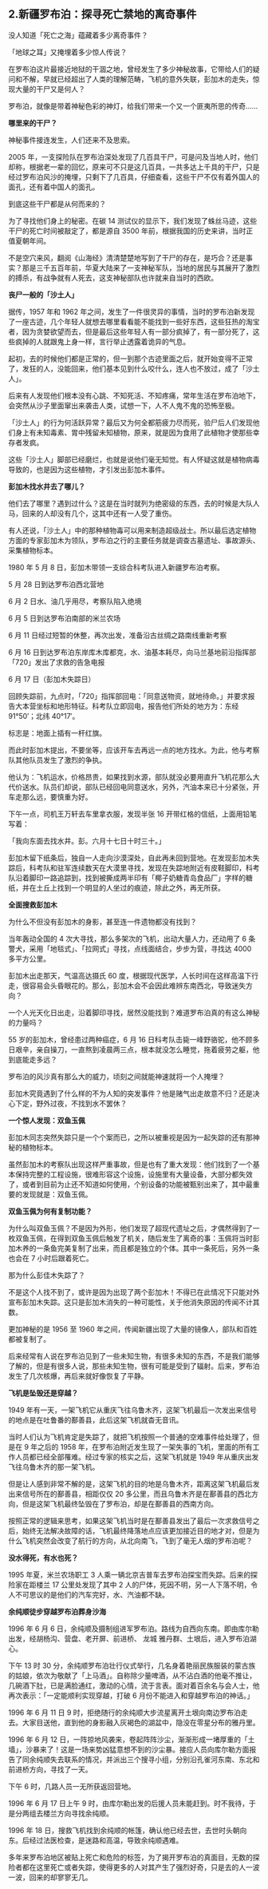 ## 2.新疆罗布泊：探寻死亡禁地的离奇事件
没人知道「死亡之海」蕴藏着多少离奇事件？


「地球之耳」又掩埋着多少惊人传说？


在罗布泊这片最接近地狱的干涸之地，曾经发生了多少神秘故事，它带给人们的疑问和不解，早就已经超出了人类的理解范畴，飞机的意外失联，彭加木的走失，惊现大量的干尸又是何人？


罗布泊，就像是带着神秘色彩的神灯，给我们带来一个又一个匪夷所思的传奇……


**哪里来的干尸？**


神秘事件接连发生，人们还来不及思索。


2005 年，一支探险队在罗布泊深处发现了几百具干尸，可是问及当地人时，他们却称，根据老一辈的回忆，原来可不只是这几百具，一共多达上千具的干尸，只是经过罗布泊风沙的掩埋，只剩下了几百具，仔细查看，这些干尸不仅有着外国人的面孔，还有着中国人的面孔。


到底这些干尸都是从何而来的？


为了寻找他们身上的秘密。在碳 14 测试仪的显示下，我们发现了蛛丝马迹，这些干尸的死亡时间被敲定了，都是源自 3500 年前，根据我国的历史来讲，当时正值夏朝年间。


不是空穴来风，翻阅《山海经》清清楚楚地写到了干尸的存在，是巧合？还是事实？那是三千五百年前，华夏大陆来了一支神秘军队，当地的居民与其展开了激烈的搏杀，有战争就有人死去，这支神秘部队也许就来自当时的西欧。


**丧尸一般的「沙土人」**


据传，1957 年和 1962 年之间，发生了一件很灵异的事情，当时的罗布泊新发现了一座古迹，几个年轻人就想去哪里看看能不能找到一些好东西，这些狂热的淘宝者，因为贪婪欲望而去，但是最后这些年轻人有一部分疯掉了，有一部分死了，这些疯掉的人就跟鬼上身一样，言行举止透露着诡异的气息。


起初，去的时候他们都是正常的，但一到那个古迹里面之后，就开始变得不正常了，发狂的人，没能回来，他们基本见到什么咬什么，连人也不放过，成了「沙土人」。


后来有人发现他们根本没有心跳、不知死活、不知疼痛，常年生活在罗布泊地下，会突然从沙子里面窜出来袭击人类，试想一下，人不人鬼不鬼的恐怖至极。


「沙土人」的行为何活跃异常？最后又为何全都筋疲力尽而死，验尸后人们发现他们身上有未知毒素、胃中残留未知植物，原来，就是因为食用了此植物才使那些幸存者发疯。


这些「沙土人」脚部已经磨烂，也就是说他们毫无知觉。有人怀疑这就是植物病毒导致的，也是因为这些植物，才引发出彭加木事件。


**彭加木找水井去了哪儿？**


他们去了哪里？遇到过什么？这是在当时就列为绝密级的东西，去的时候是大队人马，回来的人却没有几个，这其中还有一人受了重伤。


有人还说，「沙土人」中的那种植物毒可以用来制造超级战士。所以最后选定植物方面的专家彭加木为领队，罗布泊之行的主要任务就是调查古墓遗址、事故源头、采集植物标本。


1980 年 5 月 8 日，彭加木带领一支综合科考队进入新疆罗布泊考察。


5 月 28 日到达罗布泊西北营地


6 月 2 日水、油几乎用尽，考察队陷入绝境


6 月 5 日到达罗布泊南部的米兰农场


6 月 11 日经过短暂的休整，再次出发，准备沿古丝绸之路南线重新考察


6 月 16 日到达罗布泊东岸库木库都克，水、油基本耗尽，向马兰基地前沿指挥部「720」发出了求救的告急电报


6 月 17 日（彭加木失踪日）


回顾失踪前，九点时，「720」指挥部回电：「同意送物资，就地待命。」并要求报告大本营坐标和地形特征。科考队立即回电，报告他们所处的地方为：东经 91°50′；北纬 40°17′。


标志是：地面上插有一杆红旗。


而此时彭加木提出，不要坐等，应该开车去再远一点的地方找水。为此，他与考察队其他队员发生了激烈的争执。


他认为：飞机运水，价格昂贵，如果找到水源，部队就没必要用直升飞机花那么大代价送水。队员们却说，部队已经回电同意送水，另外，汽油本来已十分紧张，开车走那么远，要慎重为好。


下午一点，司机王万轩去车里拿衣服，发现半张 16 开带红格的信纸，上面用铅笔写着：


「我向东面去找水井。彭。六月十七日十时三十。」


彭加木留下纸条后，独自一人走向沙漠深处，自此再未回到营地。在发现彭加木失踪后，科考队和驻军连续数天在大漠里寻找，发现在失踪地附近有皮鞋脚印，科考队沿着脚印一路追踪到，找到被撕成两半印有「椰子奶糖青岛食品厂」字样的糖纸，并在土丘上找到一个明显的人坐过的痕迹，除此之外，再无所获。


**全面搜救彭加木**


为什么不但没有彭加木的身影，甚至连一件遗物都没有找到？


当年轰动全国的 4 次大寻找，那么多架次的飞机，出动大量人力，还动用了 6 条警犬，采用「地毯式」、「拉网式」寻找，点线面结合，步步为营，寻找达 4000 多平方公里。


彭加木出走那天，气温高达摄氏 60 度，根据现代医学，人长时间在这样高温下行走，很容易会头昏眼花的。那么，彭加木会不会因此难辨东南西北，导致迷失方向？


一个人光天化日出走，沿着脚印寻找，居然没能找到？难道罗布泊真的有这么神秘的力量吗？


55 岁的彭加木，曾经患过两种癌症，6 月 16 日科考队击毙一峰野骆驼，他不顾多日艰辛，亲自操刀，一直熬到凌晨两三点，根本就没怎么睡觉，拖着疲劳之躯，他到底能走多远？


罗布泊的风沙真有那么大的威力，顷刻之间就能神速就将一个人掩埋？


彭加木究竟遇到了什么样的不为人知的突发事件？他是赌气出走故意不归？还是决心下定，野外过夜，不找到水不罢休？


**一个惊人发现：双鱼玉佩**


彭加木同志突然失踪只是一个个案而已，之所以被重视是因为一起失踪的还有那神秘的植物标本。


虽然彭加木的考察队出现这样严重事故，但是也有了重大发现：他们找到了一个基本保持完整的工程设施，很难形容这个设施，设施里有大量设备，大部分都失效了，或者到目前为止还不知道如何使用，个别设备的功能被甄别出来了，其中最重要的发现就是：双鱼玉佩。


**双鱼玉佩为何有复制功能？**


为什么叫双鱼玉佩？不是因为外形，他们发现了超现代遗址之后，才偶然得到了一枚双鱼玉佩，在得到双鱼玉佩后触发了机关，随后发生了离奇的事：玉佩将当时彭加木养的一条鱼完美复制了出来，而且都是独立的个体。其中一条死后，另外一条也会在 7 小时后跟着死亡。


那为什么彭佳木失踪了？


不是这个人找不到了，或许是因为出现了两个彭加木！不得已在此情况下只能对外宣布彭加木失踪。这只是彭加木消失的一种可能性，关于他消失原因的传闻不计其数。


更加神秘的是 1956 至 1960 年之间，传闻新疆出现了大量的镜像人，部队和百姓都被复制了。


后来经常有人说在罗布泊见到了一些未知生物，有很多未知的东西，不是我们能够了解的，但是有很多人说，那些未知生物，很有可能是受到了辐射。后来，罗布泊发生了几次核爆，再后来就好像恢复了平静。


**飞机是坠毁还是穿越？**


1949 年有一天，一架飞机它从重庆飞往乌鲁木齐，这架飞机最后一次发出来信号的地点是在吐鲁番的鄯善县，此后这架飞机就杳无音讯。


当时人们认为飞机肯定是失踪了，就把飞机按照一个普通的空难事件给处理了，但是在 9 年之后的 1958 年，在罗布泊附近发生现了一架失事的飞机，里面的所有工作人员都已经全部罹难。经过专家的核实之后，这架飞机就是 1949 年从重庆出发飞往乌鲁木齐的那一架飞机。


但是让人感到非常不解的是，这架飞机的目的地是乌鲁木齐，距离这架飞机最后发出来信号所在的鄯善县，相距仅仅 20 多公里，而且乌鲁木齐是在鄯善县的西北方向，但是这架飞机最终坠毁在了罗布泊，却是在鄯善县的西南方向。


按照正常的逻辑来思考，如果这架飞机当时是在鄯善县发出了最后一次求救信号之后，始终无法解决故障的话，飞机最终降落地点应该更加接近目的地才对，但是为什么飞机突然会改变了航行的方向，从北向南飞，飞到了毫无人烟的罗布泊呢？


**没水得死，有水也死？**


1995 年夏，米兰农场职工 3 人乘一辆北京吉普车去罗布泊探宝而失踪。后来的探险家在距楼兰 17 公里处发现了其中 2 人的尸体，死因不明，另一人下落不明，令人不可思议的是他们的汽车完好，水、汽油都不缺。


**余纯顺徒步穿越罗布泊葬身沙海**


1996 年 6 月 6 日，余纯顺及摄制组进军罗布泊。路线为自西向东南。即由库尔勒出发，经胡杨沟、营盘、老开屏、前进桥、 龙城 雅丹群、土垠后，进入罗布泊湖心。


下午 13 时 30 分，余纯顺罗布泊壮行仪式举行，几名身着艳丽民族服装的蒙古族的姑娘，依次为敬献了「上马酒」。自称除少量啤酒，从不沾白酒的他毫不推让，几碗酒下肚，已是满脸通红，激动的心情，流于言表。面对着百余名与会人士，他再次表示：「一定能顺利实现穿越，打破 6 月份不能进入和穿越罗布泊的神话。」


1996 年 6 月 11 日 9 时，拒绝随行的余纯顺大步流星离开土垠向南边罗布泊走去。大家目送他，直到他的身影融入灰褐色的湖盆中，隐没在零星分布的雅丹里。


1996 年 6 月 12 日，一阵掠地风袭来，卷起阵阵沙尘，渐渐形成一堵厚重的「土墙」，沙暴来了！这是一场来势凶猛意想不到的沙尘暴。接应人员向库尔勒方面报告了同余纯顺失去联系的情况，并派出三个搜寻小组，分别沿孔雀河东南、东北和前进桥方向，寻找了一天。


下午 6 时，几路人员一无所获返回营地。


1996 年 6 月 17 日上午 9 时，由库尔勒出发的后援人员未能赶到。时不我待，于是分两组去楼兰方向寻找余纯顺。


1996 年 18 日，搜救飞机找到余纯顺的帐篷，确认他已经去世，去世时头朝向东。后经过法医检查，是迷路和高温，导致余纯顺遇难。


多年来罗布泊地区被贴上死亡和危险的标签，为了揭开罗布泊的真面目，无数的探险者都在这里死亡或者失踪，使得更多的人对其产生了强烈好奇，只是去的人一波一波，回来的却寥寥无几。

